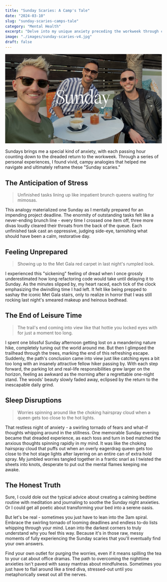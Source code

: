 ```yaml
---
title: "Sunday Scaries: A Camp's Tale"
date: "2024-03-10"
slug: "sunday-scaries-camps-tale"
category: "Mental Health"
excerpt: "Delve into my unique anxiety preceding the workweek through campy analogies."
image: "./images/sunday-scaries-v4.jpg"
draft: false
---
```


![Sunday Scaries](./images/sunday-scaries-v4.jpg) 
<br />

<div class="prose prose-lg max-w-none">

Sundays brings me a special kind of anxiety, with each passing hour counting down to the dreaded return to the workweek. Through a series of personal experiences, I found vivid, campy analogies that helped me navigate and ultimately reframe these "Sunday scaries."

## The Anticipation of Stress

 > Unfinished tasks lining up like impatient brunch queens waiting for mimosas.

This analogy materialized one Sunday as I mentally prepared for an impending project deadline. The enormity of outstanding tasks felt like a never-ending brunch line - every time I crossed one item off, three more divas loudly cleared their throats from the back of the queue. Each unfinished task cast an oppressive, judging side-eye, tarnishing what should have been a calm, restorative day.

## Feeling Unprepared

 > Showing up to the Met Gala red carpet in last night's rumpled look.

I experienced this "sickening" feeling of dread when I once grossly underestimated how long refactoring code would take until delaying it to Sunday.  As the minutes slipped by, my heart raced, each tick of the clock emphasizing the dwindling time I had left. It felt like being prepped to sashay the iconic Met Gala stairs, only to realize in horror that I was still rocking last night's smeared makeup and heinous bedhead.

## The End of Leisure Time

 > The trail's end coming into view like that hottie you locked eyes with for just a moment too long.

I spent one blissful Sunday afternoon getting lost on a meandering nature hike, completely tuning out the world around me. But then I glimpsed the trailhead through the trees, marking the end of this refreshing escape. Suddenly, the path's conclusion came into view just like catching eyes a bit too long with an insanely attractive fellow hiker passing by. With each step forward, the parking lot and real-life responsibilities grew larger on the horizon, feeling as awkward as the morning after a regrettable one-night stand. The woods' beauty slowly faded away, eclipsed by the return to the inescapable daily grind.

##  Sleep Disruptions

 > Worries spinning around like the choking hairspray cloud when a queen gets too close to the hot lights.

That restless night of anxiety - a swirling tornado of fears and what-if thoughts whipping around in the stillness. One memorable Sunday evening became that dreaded experience, as each toss and turn in bed matched the anxious thoughts spinning rapidly in my mind. It was like the choking hairspray cloud that puffs out when an overly eagerdrag queen gets too close to the hot stage lights after layering on an entire can of extra hold spray. My jumbled worries tangled together in a frantic snarl as I twisted the sheets into knots, desperate to put out the mental flames keeping me awake.


## The Honest Truth

Sure, I could dole out the typical advice about creating a calming bedtime routine with meditation and journaling to soothe the Sunday night anxieties. Or I could get all poetic about transforming your bed into a serene oasis.

But let's be real - sometimes you just have to lean into the 3am spiral. Embrace the swirling tornado of looming deadlines and endless to-do lists whipping through your mind. Lean into the darkest corners to truly understand why you feel this way. Because it's in those raw, messy moments of fully experiencing the Sunday scaries that you'll eventually find your own answers.

 Find your own outlet for purging the worries, even if it means spilling the tea to your cat about office dramas. The path to overcoming the nighttime anxieties isn't paved with sassy mantras about mindfulness. Sometimes you just have to flail around like a tired diva, stressed-out until you metaphorically sweat out all the nerves.

</div>